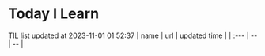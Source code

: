 # Today I Learn 
TIL list updated at 2023-11-01 01:52:37
| name | url | updated time |
| :--- | -- | -- |
